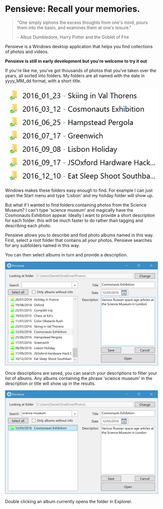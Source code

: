 # Pensieve: Recall your memories.
>"One simply siphons the excess thoughts from one's mind, pours them into the basin, and examines them at one's leisure."
>
> \- Albus Dumbledore, Harry Potter and the Goblet of Fire

Pensieve is a Windows desktop application that helps you find collections of photos and videos.

**Pensieve is still in early development but you're welcome to try it out**

If you're like me, you've got thousands of photos that you've taken over the years, all sorted into folders. My folders are all named with the date in yyyy_MM_dd format, with a short title.

![Screenshot showing folders named yyyy_MM_dd with a title](readme/folders.PNG)

Windows makes these folders easy enough to find. For example I can just open the Start menu and type 'Lisbon' and my holiday folder will show up.

But what if I wanted to find folders containing photos from the Science Museum? I can't type 'science museum' and magically have the Cosmonauts Exhibition appear. Ideally I want to provide a short description for each folder: this will be much faster to do rather than tagging and describing each photo.

Pensieve allows you to describe and find photo albums named in this way. First, select a root folder that contains all your photos. Pensieve searches for any subfolders named in this way.

You can then select albums in turn and provide a description.

![Adding a description to the Cosmonauts folder](readme/description.PNG)

Once descriptions are saved, you can search your descriptions to filter your list of albums. Any albums containing the phrase 'science museum' in the description or title will show up in the results.

![Search results](readme/search.PNG)

Double clicking an album currently opens the folder in Explorer.
